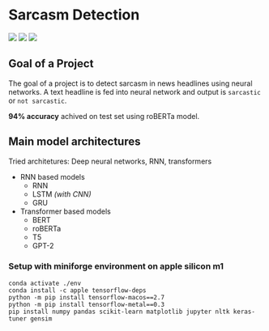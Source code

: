 # Sarcasm Detection
![](https://img.shields.io/badge/TensorFlow-%23FF6F00.svg?style=for-the-badge&logo=TensorFlow&logoColor=white)
![](https://img.shields.io/badge/PyTorch-%23EE4C2C.svg?style=for-the-badge&logo=PyTorch&logoColor=white)
![](https://img.shields.io/badge/🤗_HuggingFace-%23F7931E.svg?style=for-the-badge)

## Goal of a Project
The goal of a project is to detect sarcasm in news headlines using neural networks. A text headline is fed into neural network and output is `sarcastic` or `not sarcastic`. 

**94% accuracy** achived on test set using roBERTa model.

## Main model architectures
Tried architetures: Deep neural networks, RNN, transformers 
- RNN based models
  - RNN
  - LSTM _(with CNN)_
  - GRU
- Transformer based models 
  - BERT
  - roBERTa
  - T5
  - GPT-2 



### Setup with miniforge environment on apple silicon m1
```conda create --prefix ./env python=3.9
conda activate ./env
conda install -c apple tensorflow-deps
python -m pip install tensorflow-macos==2.7
python -m pip install tensorflow-metal==0.3
pip install numpy pandas scikit-learn matplotlib jupyter nltk keras-tuner gensim
```
